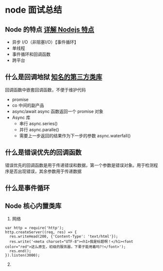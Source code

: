# node 面试总结

## Node 的特点 [详解 Nodejs 特点](https://zhuanlan.zhihu.com/p/110993972)
- 异步 I/O（非阻塞I/O）【事件循环】
- 单线程
- 事件循环和回调函数
- 跨平台

## 什么是回调地狱 [知名的第三方类库](https://github.com/jimuyouyou/node-interview-questions#常用知名第三方类库async-express等)
回调函数中嵌套回调函数，不便于维护代码
- promise
- co 中间的副产品
- async/await async 函数返回一个 promise 对象
- Async 库
  - 串行 async.series()
  - 并行 async.paralle()
  - 需要上一步返回的结果作为下一步的参数 async.waterfall()

## 什么是错误优先的回调函数
错误优先的回调函数是用于传递错误和数据，第一个参数是错误对象。用于检测程序是否出现错误，其余参数用于传递数据

## 什么是事件循环

## Node 核心内置类库
1. 网络
```
var http = require('http');
http.createServer((req, res) => {
  res.writeHead(200, {'Content-Type': 'text/html'});
  res.write('<meta charset="UTF-8"><h1>我是标题啊！</h1><font color="red">这么原生，初级的服务器，下辈子能用着吗?!</font>');
  res.end();
}).listen(3000);
```

2. 
